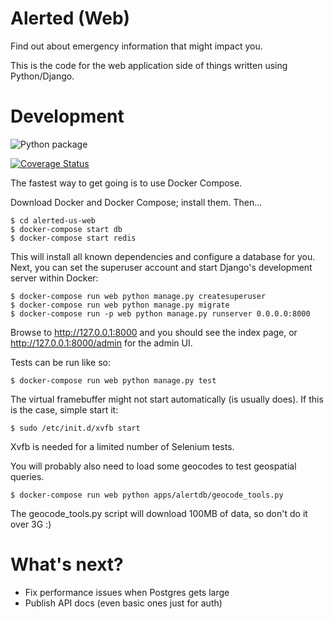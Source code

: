 # Alerted (Web)

Find out about emergency information that might impact you.

This is the code for the web application side of things written using Python/Django.

# Development

![Python package](https://github.com/kelvinn/alerted-us-web/workflows/Python%20package/badge.svg)

[![Coverage Status](https://coveralls.io/repos/github/kelvinn/alerted-us-web/badge.svg?branch=master)](https://coveralls.io/github/kelvinn/alerted-us-web?branch=master)

The fastest way to get going is to use Docker Compose.

Download Docker and Docker Compose; install them. Then...

    $ cd alerted-us-web
    $ docker-compose start db
    $ docker-compose start redis

This will install all known dependencies and configure a database for you. Next, you can set the superuser account and start Django's development server within Docker:

    $ docker-compose run web python manage.py createsuperuser
    $ docker-compose run web python manage.py migrate
    $ docker-compose run -p web python manage.py runserver 0.0.0.0:8000

Browse to http://127.0.0.1:8000 and you should see the index page, or http://127.0.0.1:8000/admin for the admin UI.

Tests can be run like so:

    $ docker-compose run web python manage.py test

The virtual framebuffer might not start automatically (is usually does). If this is the case, simple start it:

    $ sudo /etc/init.d/xvfb start

Xvfb is needed for a limited number of Selenium tests.

You will probably also need to load some geocodes to test geospatial queries.

    $ docker-compose run web python apps/alertdb/geocode_tools.py

The geocode_tools.py script will download 100MB of data, so don't do it over 3G :)

# What's next?

+ Fix performance issues when Postgres gets large
+ Publish API docs (even basic ones just for auth)
